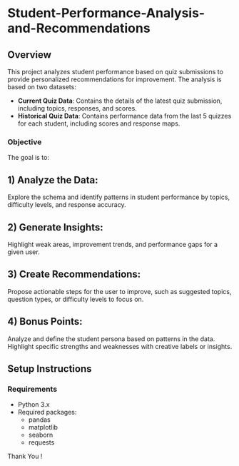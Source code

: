 # Student-Performance-Analysis-and-Recommendations

## Overview

This project analyzes student performance based on quiz submissions to provide personalized recommendations for improvement. The analysis is based on two datasets:
- **Current Quiz Data**: Contains the details of the latest quiz submission, including topics, responses, and scores.
- **Historical Quiz Data**: Contains performance data from the last 5 quizzes for each student, including scores and response maps.

### Objective
The goal is to:
## 1) Analyze the Data:
Explore the schema and identify patterns in student performance by topics, difficulty levels, and response accuracy.
## 2) Generate Insights:
Highlight weak areas, improvement trends, and performance gaps for a given user.
## 3) Create Recommendations:
Propose actionable steps for the user to improve, such as suggested topics, question types, or difficulty levels to focus on.
## 4) Bonus Points:
Analyze and define the student persona based on patterns in the data.
Highlight specific strengths and weaknesses with creative labels or insights.

## Setup Instructions

### Requirements

- Python 3.x
- Required packages:
  - pandas
  - matplotlib
  - seaborn
  - requests 


Thank You !
